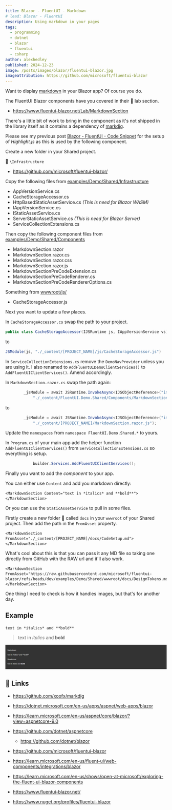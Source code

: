 ```yaml
---
title: Blazor - FluentUI - Markdown
# lead: Blazor - FluentUI
description: Using markdown in your pages 
tags:
  - programming
  - dotnet
  - blazor
  - fluentui
  - csharp
author: alexhedley
published: 2024-12-23
image: /posts/images/blazor/fluentui-blazor.jpg
imageattribution: https://github.com/microsoft/fluentui-blazor
---
```


<!-- # Blazor - FluentUI - Markdown -->

Want to display [markdown](https://daringfireball.net/projects/markdown/syntax) in your Blazor app? Of course you do.

The FluentUI Blazor components have you covered in their 🧪 lab section.

- https://www.fluentui-blazor.net/Lab/MarkdownSection

There's a little bit of work to bring in the component as it's not shipped in the library itself as it contains a dependency of [markdig](https://github.com/xoofx/markdig).

Please see my previous post [Blazor - FluentUI - Code Snippet](blazor-fluentui-codesnippet) for the setup of _Highlight.js_ as this is used by the following component.

Create a new folder in your Shared project.

📁 `\Infrastructure`

- https://github.com/microsoft/fluentui-blazor/

Copy the following files from [examples/Demo/Shared/Infrastructure](https://github.com/microsoft/fluentui-blazor/tree/dev/examples/Demo/Shared/Infrastructure)

- AppVersionService.cs
- CacheStorageAccessor.cs
- HttpBasedStaticAssetService.cs _(This is need for Blazor WASM)_
- IAppVersionService.cs
- IStaticAssetService.cs
- ServerStaticAssetService.cs _(This is need for Blazor Server)_
- ServiceCollectionExtensions.cs

Then copy the following component files from [examples/Demo/Shared/Components](https://github.com/microsoft/fluentui-blazor/tree/dev/examples/Demo/Shared/Components)

- MarkdownSection.razor
- MarkdownSection.razor.cs
- MarkdownSection.razor.css
- MarkdownSection.razor.js
- MarkdownSectionPreCodeExtension.cs
- MarkdownSectionPreCodeRenderer.cs
- MarkdownSectionPreCodeRendererOptions.cs

Something from [wwwroot/js/](https://github.com/microsoft/fluentui-blazor/blob/dev/examples/Demo/Shared/wwwroot/js/)

- CacheStorageAccessor.js

Next you want to update a few places.

In `CacheStorageAccessor.cs` swap the path to your project.

```cs
public class CacheStorageAccessor(IJSRuntime js, IAppVersionService vs) : JSModule(js, "./_content/FluentUI.Demo.Shared/js/CacheStorageAccessor.js")
```

to

```cs
JSModule(js, "./_content/[PROJECT_NAME]/js/CacheStorageAccessor.js")
```

In `ServiceCollectionExtensions.cs` remove the `DemoNavProvider` unless you are using it. I also renamed to `AddFluentUIDemoClientServices()` to `AddFluentUIClientServices()`. Amend accordingly.

In `MarkdownSection.razor.cs` swap the path again:

```cs
        _jsModule = await JSRuntime.InvokeAsync<IJSObjectReference>("import",
            "./_content/FluentUI.Demo.Shared/Components/MarkdownSection.razor.js");
```

to

```cs
        _jsModule = await JSRuntime.InvokeAsync<IJSObjectReference>("import",
            "./_content/[PROJECT_NAME]/MarkdownSection.razor.js");
```

Update the `namespaces` from `namespace FluentUI.Demo.Shared.*` to yours.

In `Program.cs` of your main app add the helper function `AddFluentUIClientServices()` from `ServiceCollectionExtensions.cs` so everything is setup.

```cs
            builder.Services.AddFluentUIClientServices();
```

Finally you want to add the _component_ to your app.

You can either use `Content` and add you markdown directly:

```razor
<MarkdownSection Content="text in *italics* and **bold**"></MarkdownSection>
```

Or you can use the `StaticAssetService` to pull in some files.

Firstly create a new folder 📁 called `docs` in your `wwwroot` of your Shared project. Then add the path in the `FromAsset` property.

```razor
<MarkdownSection FromAsset="./_content/[PROJECT_NAME]/docs/CodeSetup.md"></MarkdownSection>
```

What's cool about this is that you can pass it any MD file so taking one directly from GitHub with the RAW url and it'll also work.

```razor
<MarkdownSection FromAsset="https://raw.githubusercontent.com/microsoft/fluentui-blazor/refs/heads/dev/examples/Demo/Shared/wwwroot/docs/DesignTokens.md"></MarkdownSection>
```

One thing I need to check is how it handles images, but that's for another day.

## Example

`text in *italics* and **bold**`

> text in *italics* and **bold**

![Markdown Section](images/blazor/markdownsection.png "Markdown Section")

## 🔗 Links

- https://github.com/xoofx/markdig

- https://dotnet.microsoft.com/en-us/apps/aspnet/web-apps/blazor
- https://learn.microsoft.com/en-us/aspnet/core/blazor/?view=aspnetcore-9.0
- https://github.com/dotnet/aspnetcore
  - https://github.com/dotnet/blazor
- https://github.com/microsoft/fluentui-blazor
- https://learn.microsoft.com/en-us/fluent-ui/web-components/integrations/blazor
- https://learn.microsoft.com/en-us/shows/open-at-microsoft/exploring-the-fluent-ui-blazor-components
- https://www.fluentui-blazor.net/
- https://www.nuget.org/profiles/fluentui-blazor
